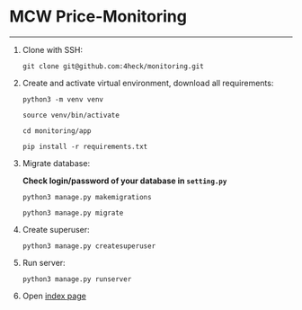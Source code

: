 # MCW Price-Monitoring
**********
1. Clone with SSH: 

    `git clone git@github.com:4heck/monitoring.git`

2. Create and activate virtual environment, download all requirements:
    
    `python3 -m venv venv`
    
    `source venv/bin/activate`

    `cd monitoring/app`
    
    `pip install -r requirements.txt`
    
3. Migrate database:
    
    **Check login/password of your database in `setting.py`**
    
    `python3 manage.py makemigrations`
    
    `python3 manage.py migrate`

4. Create superuser:

    `python3 manage.py createsuperuser`
    
5. Run server:

    `python3 manage.py runserver`
    
6. Open [index page](http://localhost:8000/)


